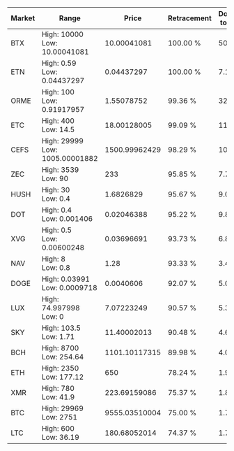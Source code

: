 | Market | Range | Price| Retracement | Doubles to 50% |
| --- | --- | --- | --- | --- |
| BTX | High: 10000<br />Low: 10.00041081 | 10.00041081 | 100.00 % | 500.48 |
| ETN | High: 0.59<br />Low: 0.04437297 | 0.04437297 | 100.00 % | 7.15 |
| ORME | High: 100<br />Low: 0.91917957 | 1.55078752 | 99.36 % | 32.54 |
| ETC | High: 400<br />Low: 14.5 | 18.00128005 | 99.09 % | 11.51 |
| CEFS | High: 29999<br />Low: 1005.00001882 | 1500.99962429 | 98.29 % | 10.33 |
| ZEC | High: 3539<br />Low: 90 | 233 | 95.85 % | 7.79 |
| HUSH | High: 30<br />Low: 0.4 | 1.6826829 | 95.67 % | 9.03 |
| DOT | High: 0.4<br />Low: 0.001406 | 0.02046388 | 95.22 % | 9.81 |
| XVG | High: 0.5<br />Low: 0.00600248 | 0.03696691 | 93.73 % | 6.84 |
| NAV | High: 8<br />Low: 0.8 | 1.28 | 93.33 % | 3.44 |
| DOGE | High: 0.03991<br />Low: 0.0009718 | 0.0040606 | 92.07 % | 5.03 |
| LUX | High: 74.997998<br />Low: 0 | 7.07223249 | 90.57 % | 5.30 |
| SKY | High: 103.5<br />Low: 1.71 | 11.40002013 | 90.48 % | 4.61 |
| BCH | High: 8700<br />Low: 254.64 | 1101.10117315 | 89.98 % | 4.07 |
| ETH | High: 2350<br />Low: 177.12 | 650 | 78.24 % | 1.94 |
| XMR | High: 780<br />Low: 41.9 | 223.69159086 | 75.37 % | 1.84 |
| BTC | High: 29969<br />Low: 2751 | 9555.03510004 | 75.00 % | 1.71 |
| LTC | High: 600<br />Low: 36.19 | 180.68052014 | 74.37 % | 1.76 |
